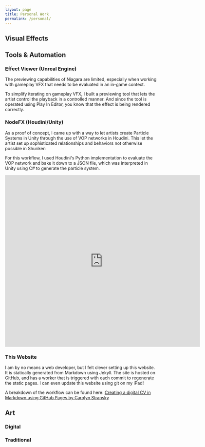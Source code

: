 ```yaml
---
layout: page
title: Personal Work
permalink: /personal/
---
```


## Visual Effects

## Tools & Automation

### Effect Viewer (Unreal Engine)

The previewing capabilities of Niagara are limited, especially when working with gameplay VFX that needs to be evaluated in an in-game context. 

To simplify iterating on gameplay VFX, I built a previewing tool that lets the artist control the playback in a controlled manner. And since the tool is operated using Play In Editor, you know that the effect is being rendered correctly. 
 
### NodeFX (Houdini/Unity)

As a proof of concept, I came up with a way to let artists create Particle Systems in Unity through the use of VOP networks in Houdini. This let the artist set up sophisticated relationships and behaviors not otherwise possible in Shuriken

For this workflow, I used Houdini's Python implementation to evaluate the VOP network and bake it down to a JSON file, which was interpreted in Unity using C# to generate the particle system.

<iframe src="https://player.vimeo.com/video/259976226?h=97f7c90ca9" width="640" height="564" frameborder="0" allow="autoplay; fullscreen" allowfullscreen></iframe>

### This Website

I am by no means a web developer, but I felt clever setting up this website. It is statically generated from Markdown using Jekyll. The site is hosted on GitHub, and has a worker that is triggered with each commit to regenerate the static pages. I can even update this website using git on my iPad!

A breakdown of the workflow can be found here: [Creating a digital CV in Markdown using GitHub Pages by Carolyn Stransky](https://workwithcarolyn.com/blog/digital-cv-guide)

## Art

### Digital

### Traditional